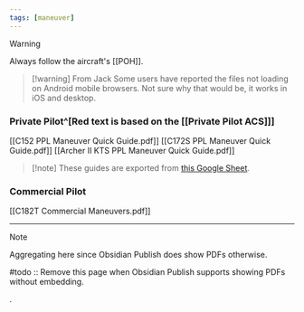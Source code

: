 ```yaml
---
tags: [maneuver]
---
```


> [!warning]
> Always follow the aircraft's [[POH]].

> [!warning] From Jack
> Some users have reported the files not loading on Android mobile browsers. Not sure why that would be, it works in iOS and desktop.

### Private Pilot^[Red text is based on the [[Private Pilot ACS]]]
[[C152 PPL Maneuver Quick Guide.pdf]]
[[C172S PPL Maneuver Quick Guide.pdf]]
[[Archer II KTS PPL Maneuver Quick Guide.pdf]]

> [!note] These guides are exported from [this Google Sheet](https://docs.google.com/spreadsheets/d/1ytTyark2ZThp4QQPov8K8IJexR_2zJDzZ3totaWRqKs/edit?usp=sharing).


### Commercial Pilot
[[C182T Commercial Maneuvers.pdf]]

---

> [!note]
> Aggregating here since Obsidian Publish does show PDFs otherwise.
> 
> #todo :: Remove this page when Obsidian Publish supports showing PDFs without embedding.

.